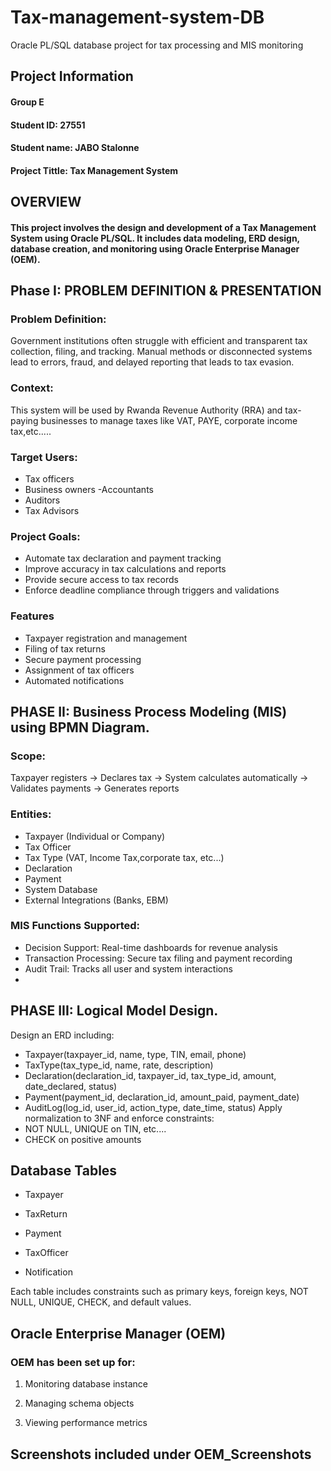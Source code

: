 # Tax-management-system-DB
Oracle PL/SQL database project for tax processing and MIS monitoring
## Project Information
#### Group E
#### Student ID: 27551
#### Student name: JABO Stalonne

#### Project Tittle: Tax Management System

## OVERVIEW
#### This project involves the design and development of a Tax Management System using Oracle PL/SQL. It includes data modeling, ERD design, database creation, and monitoring using Oracle Enterprise Manager (OEM).

## Phase I: PROBLEM DEFINITION & PRESENTATION

### Problem Definition:
Government institutions often struggle with efficient and transparent tax collection, filing, and tracking. Manual methods or disconnected systems lead to errors, fraud, and delayed reporting that leads to tax evasion.

### Context:
This system will be used by Rwanda Revenue Authority (RRA) and tax-paying businesses to manage taxes like VAT, PAYE, corporate income tax,etc.....

### Target Users:

- Tax officers
- Business owners
-Accountants
- Auditors
- Tax Advisors
  
### Project Goals:

- Automate tax declaration and payment tracking
- Improve accuracy in tax calculations and reports
- Provide secure access to tax records
- Enforce deadline compliance through triggers and validations
  
### Features
- Taxpayer registration and management
- Filing of tax returns
- Secure payment processing
- Assignment of tax officers
- Automated notifications
  
## PHASE II: Business Process Modeling (MIS) using BPMN Diagram.

### Scope:
Taxpayer registers → Declares tax → System calculates automatically → Validates payments → Generates reports

### Entities:
- Taxpayer (Individual or Company)
- Tax Officer
- Tax Type (VAT, Income Tax,corporate tax, etc...)
- Declaration
- Payment
- System Database
- External Integrations (Banks, EBM)

### MIS Functions Supported:
- Decision Support: Real-time dashboards for revenue analysis
- Transaction Processing: Secure tax filing and payment recording
- Audit Trail: Tracks all user and system interactions
- 
## PHASE III: Logical Model Design.

Design an ERD including:
- Taxpayer(taxpayer_id, name, type, TIN, email, phone)
- TaxType(tax_type_id, name, rate, description)
- Declaration(declaration_id, taxpayer_id, tax_type_id, amount, date_declared, status)
- Payment(payment_id, declaration_id, amount_paid, payment_date)
- AuditLog(log_id, user_id, action_type, date_time, status)
Apply normalization to 3NF and enforce constraints:
- NOT NULL, UNIQUE on TIN, etc....
- CHECK on positive amounts
## Database Tables

- Taxpayer

- TaxReturn

- Payment

- TaxOfficer

- Notification

Each table includes constraints such as primary keys, foreign keys, NOT NULL, UNIQUE, CHECK, and default values.

## Oracle Enterprise Manager (OEM)

### OEM has been set up for:

1. Monitoring database instance

2. Managing schema objects

3. Viewing performance metrics

## Screenshots included under OEM_Screenshots
